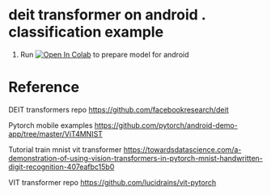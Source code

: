 # deit transformer on android . classification example
1. Run 
[![Open In Colab](https://colab.research.google.com/assets/colab-badge.svg)](https://colab.research.google.com/github/ZackPashkin/deit-transformer-on-android-.-classification/blob/main/quantized_model_preparaion_transformer_deit.ipynb) to prepare model for android



# Reference
DEIT transformers repo
https://github.com/facebookresearch/deit

Pytorch mobile examples
https://github.com/pytorch/android-demo-app/tree/master/ViT4MNIST

Tutorial train mnist vit transformer
https://towardsdatascience.com/a-demonstration-of-using-vision-transformers-in-pytorch-mnist-handwritten-digit-recognition-407eafbc15b0

VIT transformer repo
https://github.com/lucidrains/vit-pytorch
